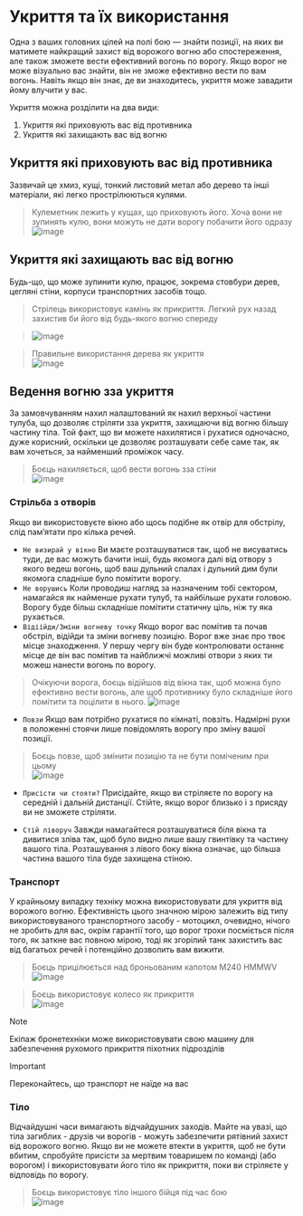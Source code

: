 # Укриття та їх використання
Одна з ваших головних цілей на полі бою — знайти позиції, на яких ви матимете найкращий захист від ворожого вогню або спостереження, але також зможете вести ефективний вогонь по ворогу. Якщо ворог не може візуально вас знайти, він не зможе ефективно вести по вам вогонь. Навіть якщо він знає, де ви знаходитесь, укриття може завадити йому влучити у вас.

Укриття можна розділити на два види:
1. Укриття які приховують вас від противника
2. Укриття які захищають вас від вогню

## Укриття які приховують вас від противника
Зазвичай це хмиз, кущі, тонкий листовий метал або дерево та інші матеріали, які легко прострілюються кулями.
> Кулеметник лежить у кущах, що приховують його. Хоча вони не зупинять кулю, вони можуть не дати ворогу побачити його одразу    
> ![image](https://github.com/vsrJaguar/Materials/assets/68085487/a9d8766b-e5f2-43d7-a32d-0ebf709936b2)

## Укриття які захищають вас від вогню
Будь-що, що може зупинити кулю, працює, зокрема стовбури дерев, цегляні стіни, корпуси транспортних засобів тощо.
> Стрілець використовує камінь як прикриття. Легкий рух назад захистив би його від будь-якого вогню спереду
  
> ![image](https://github.com/vsrJaguar/Materials/assets/68085487/ef35d119-bc3c-42da-bb71-1aaf964dc120)

> Правильне використання дерева як укриття  
> ![image](https://github.com/vsrJaguar/Materials/assets/68085487/ef909d02-79cf-47d7-8117-30cdf0563ded)

## Ведення вогню зза укриття
За замовчуванням нахил налаштований як нахил верхньої частини тулуба, що дозволяє стріляти зза укриття, захищаючи від вогню більшу частину тіла. Той факт, що ви можете нахилятися і рухатися одночасно, дуже корисний, оскільки це дозволяє розташувати себе саме так, як вам хочеться, за найменший проміжок часу.
> Боєць нахиляється, щоб вести вогонь зза стіни  
> ![image](https://github.com/vsrJaguar/Materials/assets/68085487/057e9e3a-4757-4b6c-97ce-0a61128275c4)

### Стрільба з отворів
Якщо ви використовуєте вікно або щось подібне як отвір для обстрілу, слід пам’ятати про кілька речей.
- `Не визирай у вікно` Ви маєте розташуватися так, щоб не висуватись туди, де вас можуть бачити інші, будь якомога далі від отвору з якого ведеш вогонь, щоб ваш дульний спалах і дульний дим були якомога сладніше було помітити ворогу.
- `Не ворушись` Коли проводиш нагляд за назначеним тобі сектором, намагайся як найменше рухати тулуб, та найбільше рухати головою. Ворогу буде більш складніше помітити статичну ціль, ніж ту яка рухається.
- `Відіійди/Зміни вогневу точку` Якщо ворог вас помітив та почав обстріл, відійди та зміни вогневу позицію. Ворог вже знає про твоє місце знаходження. У першу чергу він буде контролювати останнє місце де він вас помітив та найближчі можливі отвори з яких ти можеш нанести вогонь по ворогу.  
> Очікуючи ворога, боєць відійшов від вікна так, щоб можна було ефективно вести вогонь, але щоб противнику було складніше його помітити та поцілити в нього.
> ![image](https://github.com/vsrJaguar/Materials/assets/68085487/dd4a68bd-019d-4794-8ae3-a15fec9177f1)

- `Повзи` Якщо вам потрібно рухатися по кімнаті, повзіть. Надмірні рухи в положенні стоячи лише повідомлять ворогу про зміну вашої позиції.
> Боєць повзе, щоб змінити позицію та не бути поміченим при цьому  
> ![image](https://github.com/vsrJaguar/Materials/assets/68085487/84d3c957-062f-4d70-a6e0-7a2c623fc1d8)

- `Присісти чи стояти?` Присідайте, якщо ви стріляєте по ворогу на середній і дальній дистанції. Стійте, якщо ворог близько і з присяду ви не зможете стріляти.

- `Стій ліворуч` Завжди намагайтеся розташуватися біля вікна та дивитися зліва так, щоб було видно лише вашу гвинтівку та частину вашого тіла. Розташування з лівого боку вікна означає, що більша частина вашого тіла буде захищена стіною.

### Транспорт
У крайньому випадку техніку можна використовувати для укриття від ворожого вогню. Ефективність цього значною мірою залежить від типу використовуваного транспортного засобу - мотоцикл, очевидно, нічого не зробить для вас, окрім гарантії того, що ворог трохи посміється після того, як заткне вас повною мірою, тоді як згорілий танк захистить вас від багатьох речей і потенційно дозволить вам вижити.
> Боєць прицілюється над броньованим капотом M240 HMMWV  
> ![image](https://github.com/vsrJaguar/Materials/assets/68085487/f56063a0-c1be-4c70-8de0-5f581fd094b4)

> Боєць використовує колесо як прикриття  
> ![image](https://github.com/vsrJaguar/Materials/assets/68085487/256ea12e-ec61-46c4-9345-1b02be087261)

> [!NOTE]
> Екіпаж бронетехніки може використовувати свою машину для забезпечення рухомого прикриття піхотних підрозділів

> [!IMPORTANT]
> Переконайтесь, що транспорт не наїде на вас

### Тіло
Відчайдушні часи вимагають відчайдушних заходів. Майте на увазі, що тіла загиблих - друзів чи ворогів - можуть забезпечити рятівний захист від ворожого вогню. Якщо ви не можете втекти в укриття, щоб не бути вбитим, спробуйте присісти за мертвим товаришем по команді (або ворогом) і використовувати його тіло як прикриття, поки ви стріляєте у відповідь по ворогу.
> Боєць використовує тіло іншого бійця під час бою  
> ![image](https://github.com/vsrJaguar/Materials/assets/68085487/0b7091a2-b52f-423c-b443-4be411bc890d)
